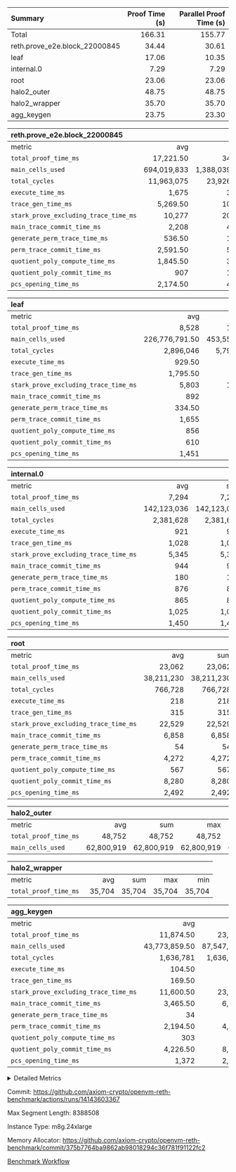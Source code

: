 | Summary | Proof Time (s) | Parallel Proof Time (s) |
|:---|---:|---:|
| Total |  166.31 |  155.77 |
| reth.prove_e2e.block_22000845 |  34.44 |  30.61 |
| leaf |  17.06 |  10.35 |
| internal.0 |  7.29 |  7.29 |
| root |  23.06 |  23.06 |
| halo2_outer |  48.75 |  48.75 |
| halo2_wrapper |  35.70 |  35.70 |
| agg_keygen |  23.75 |  23.30 |


| reth.prove_e2e.block_22000845 |||||
|:---|---:|---:|---:|---:|
|metric|avg|sum|max|min|
| `total_proof_time_ms ` |  17,221.50 |  34,443 |  30,610 |  3,833 |
| `main_cells_used     ` |  694,019,833 |  1,388,039,666 |  1,257,702,242 |  130,337,424 |
| `total_cycles        ` |  11,963,075 |  23,926,150 |  23,043,453 |  882,697 |
| `execute_time_ms     ` |  1,675 |  3,350 |  3,225 |  125 |
| `trace_gen_time_ms   ` |  5,269.50 |  10,539 |  9,664 |  875 |
| `stark_prove_excluding_trace_time_ms` |  10,277 |  20,554 |  17,721 |  2,833 |
| `main_trace_commit_time_ms` |  2,208 |  4,416 |  3,861 |  555 |
| `generate_perm_trace_time_ms` |  536.50 |  1,073 |  986 |  87 |
| `perm_trace_commit_time_ms` |  2,591.50 |  5,183 |  4,686 |  497 |
| `quotient_poly_compute_time_ms` |  1,845.50 |  3,691 |  3,179 |  512 |
| `quotient_poly_commit_time_ms` |  907 |  1,814 |  1,529 |  285 |
| `pcs_opening_time_ms ` |  2,174.50 |  4,349 |  3,463 |  886 |

| leaf |||||
|:---|---:|---:|---:|---:|
|metric|avg|sum|max|min|
| `total_proof_time_ms ` |  8,528 |  17,056 |  10,352 |  6,704 |
| `main_cells_used     ` |  226,776,791.50 |  453,553,583 |  284,896,097 |  168,657,486 |
| `total_cycles        ` |  2,896,046 |  5,792,092 |  3,536,060 |  2,256,032 |
| `execute_time_ms     ` |  929.50 |  1,859 |  1,117 |  742 |
| `trace_gen_time_ms   ` |  1,795.50 |  3,591 |  2,238 |  1,353 |
| `stark_prove_excluding_trace_time_ms` |  5,803 |  11,606 |  6,997 |  4,609 |
| `main_trace_commit_time_ms` |  892 |  1,784 |  1,053 |  731 |
| `generate_perm_trace_time_ms` |  334.50 |  669 |  407 |  262 |
| `perm_trace_commit_time_ms` |  1,655 |  3,310 |  2,018 |  1,292 |
| `quotient_poly_compute_time_ms` |  856 |  1,712 |  1,029 |  683 |
| `quotient_poly_commit_time_ms` |  610 |  1,220 |  733 |  487 |
| `pcs_opening_time_ms ` |  1,451 |  2,902 |  1,752 |  1,150 |

| internal.0 |||||
|:---|---:|---:|---:|---:|
|metric|avg|sum|max|min|
| `total_proof_time_ms ` |  7,294 |  7,294 |  7,294 |  7,294 |
| `main_cells_used     ` |  142,123,036 |  142,123,036 |  142,123,036 |  142,123,036 |
| `total_cycles        ` |  2,381,628 |  2,381,628 |  2,381,628 |  2,381,628 |
| `execute_time_ms     ` |  921 |  921 |  921 |  921 |
| `trace_gen_time_ms   ` |  1,028 |  1,028 |  1,028 |  1,028 |
| `stark_prove_excluding_trace_time_ms` |  5,345 |  5,345 |  5,345 |  5,345 |
| `main_trace_commit_time_ms` |  944 |  944 |  944 |  944 |
| `generate_perm_trace_time_ms` |  180 |  180 |  180 |  180 |
| `perm_trace_commit_time_ms` |  876 |  876 |  876 |  876 |
| `quotient_poly_compute_time_ms` |  865 |  865 |  865 |  865 |
| `quotient_poly_commit_time_ms` |  1,025 |  1,025 |  1,025 |  1,025 |
| `pcs_opening_time_ms ` |  1,450 |  1,450 |  1,450 |  1,450 |

| root |||||
|:---|---:|---:|---:|---:|
|metric|avg|sum|max|min|
| `total_proof_time_ms ` |  23,062 |  23,062 |  23,062 |  23,062 |
| `main_cells_used     ` |  38,211,230 |  38,211,230 |  38,211,230 |  38,211,230 |
| `total_cycles        ` |  766,728 |  766,728 |  766,728 |  766,728 |
| `execute_time_ms     ` |  218 |  218 |  218 |  218 |
| `trace_gen_time_ms   ` |  315 |  315 |  315 |  315 |
| `stark_prove_excluding_trace_time_ms` |  22,529 |  22,529 |  22,529 |  22,529 |
| `main_trace_commit_time_ms` |  6,858 |  6,858 |  6,858 |  6,858 |
| `generate_perm_trace_time_ms` |  54 |  54 |  54 |  54 |
| `perm_trace_commit_time_ms` |  4,272 |  4,272 |  4,272 |  4,272 |
| `quotient_poly_compute_time_ms` |  567 |  567 |  567 |  567 |
| `quotient_poly_commit_time_ms` |  8,280 |  8,280 |  8,280 |  8,280 |
| `pcs_opening_time_ms ` |  2,492 |  2,492 |  2,492 |  2,492 |

| halo2_outer |||||
|:---|---:|---:|---:|---:|
|metric|avg|sum|max|min|
| `total_proof_time_ms ` |  48,752 |  48,752 |  48,752 |  48,752 |
| `main_cells_used     ` |  62,800,919 |  62,800,919 |  62,800,919 |  62,800,919 |

| halo2_wrapper |||||
|:---|---:|---:|---:|---:|
|metric|avg|sum|max|min|
| `total_proof_time_ms ` |  35,704 |  35,704 |  35,704 |  35,704 |

| agg_keygen |||||
|:---|---:|---:|---:|---:|
|metric|avg|sum|max|min|
| `total_proof_time_ms ` |  11,874.50 |  23,749 |  23,299 |  450 |
| `main_cells_used     ` |  43,773,859.50 |  87,547,719 |  86,881,803 |  665,916 |
| `total_cycles        ` |  1,636,781 |  1,636,781 |  1,636,781 |  1,636,781 |
| `execute_time_ms     ` |  104.50 |  209 |  209 |  0 |
| `trace_gen_time_ms   ` |  169.50 |  339 |  312 |  27 |
| `stark_prove_excluding_trace_time_ms` |  11,600.50 |  23,201 |  22,778 |  423 |
| `main_trace_commit_time_ms` |  3,465.50 |  6,931 |  6,879 |  52 |
| `generate_perm_trace_time_ms` |  34 |  68 |  58 |  10 |
| `perm_trace_commit_time_ms` |  2,194.50 |  4,389 |  4,336 |  53 |
| `quotient_poly_compute_time_ms` |  303 |  606 |  576 |  30 |
| `quotient_poly_commit_time_ms` |  4,226.50 |  8,453 |  8,392 |  61 |
| `pcs_opening_time_ms ` |  1,372 |  2,744 |  2,531 |  213 |



<details>
<summary>Detailed Metrics</summary>

| air_name | block_number | quotient_deg | interactions | constraints |
| --- | --- | --- | --- | --- |
| AccessAdapterAir<16> | 22000845 | 2 | 5 | 12 | 
| AccessAdapterAir<2> | 22000845 | 2 | 5 | 12 | 
| AccessAdapterAir<32> | 22000845 | 2 | 5 | 12 | 
| AccessAdapterAir<4> | 22000845 | 2 | 5 | 12 | 
| AccessAdapterAir<8> | 22000845 | 2 | 5 | 12 | 
| BitwiseOperationLookupAir<8> | 22000845 | 2 | 2 | 4 | 
| KeccakVmAir | 22000845 | 2 | 321 | 4,513 | 
| MemoryMerkleAir<8> | 22000845 | 2 | 4 | 39 | 
| PersistentBoundaryAir<8> | 22000845 | 2 | 3 | 7 | 
| PhantomAir | 22000845 | 2 | 3 | 5 | 
| Poseidon2PeripheryAir<BabyBearParameters>, 1> | 22000845 | 2 | 1 | 286 | 
| ProgramAir | 22000845 | 1 | 1 | 4 | 
| RangeTupleCheckerAir<2> | 22000845 | 1 | 1 | 4 | 
| Rv32HintStoreAir | 22000845 | 2 | 18 | 28 | 
| Sha256VmAir | 22000845 | 2 | 50 | 663 | 
| VariableRangeCheckerAir | 22000845 | 1 | 1 | 4 | 
| VmAirWrapper<Rv32BaseAluAdapterAir, BaseAluCoreAir<4, 8> | 22000845 | 2 | 20 | 37 | 
| VmAirWrapper<Rv32BaseAluAdapterAir, LessThanCoreAir<4, 8> | 22000845 | 2 | 18 | 40 | 
| VmAirWrapper<Rv32BaseAluAdapterAir, ShiftCoreAir<4, 8> | 22000845 | 2 | 24 | 91 | 
| VmAirWrapper<Rv32BranchAdapterAir, BranchEqualCoreAir<4> | 22000845 | 2 | 11 | 20 | 
| VmAirWrapper<Rv32BranchAdapterAir, BranchLessThanCoreAir<4, 8> | 22000845 | 2 | 13 | 35 | 
| VmAirWrapper<Rv32CondRdWriteAdapterAir, Rv32JalLuiCoreAir> | 22000845 | 2 | 10 | 18 | 
| VmAirWrapper<Rv32HeapAdapterAir<2, 32, 32>, BaseAluCoreAir<32, 8> | 22000845 | 2 | 61 | 126 | 
| VmAirWrapper<Rv32HeapAdapterAir<2, 32, 32>, LessThanCoreAir<32, 8> | 22000845 | 2 | 31 | 129 | 
| VmAirWrapper<Rv32HeapAdapterAir<2, 32, 32>, MultiplicationCoreAir<32, 8> | 22000845 | 2 | 61 | 57 | 
| VmAirWrapper<Rv32HeapAdapterAir<2, 32, 32>, ShiftCoreAir<32, 8> | 22000845 | 2 | 79 | 2,161 | 
| VmAirWrapper<Rv32HeapBranchAdapterAir<2, 32>, BranchEqualCoreAir<32> | 22000845 | 2 | 20 | 55 | 
| VmAirWrapper<Rv32HeapBranchAdapterAir<2, 32>, BranchLessThanCoreAir<32, 8> | 22000845 | 2 | 22 | 126 | 
| VmAirWrapper<Rv32IsEqualModAdapterAir<2, 1, 32, 32>, ModularIsEqualCoreAir<32, 4, 8> | 22000845 | 2 | 25 | 225 | 
| VmAirWrapper<Rv32IsEqualModAdapterAir<2, 3, 16, 48>, ModularIsEqualCoreAir<48, 4, 8> | 22000845 | 2 | 41 | 333 | 
| VmAirWrapper<Rv32JalrAdapterAir, Rv32JalrCoreAir> | 22000845 | 2 | 16 | 20 | 
| VmAirWrapper<Rv32LoadStoreAdapterAir, LoadSignExtendCoreAir<4, 8> | 22000845 | 2 | 18 | 33 | 
| VmAirWrapper<Rv32LoadStoreAdapterAir, LoadStoreCoreAir<4> | 22000845 | 2 | 17 | 40 | 
| VmAirWrapper<Rv32MultAdapterAir, DivRemCoreAir<4, 8> | 22000845 | 2 | 25 | 84 | 
| VmAirWrapper<Rv32MultAdapterAir, MulHCoreAir<4, 8> | 22000845 | 2 | 24 | 31 | 
| VmAirWrapper<Rv32MultAdapterAir, MultiplicationCoreAir<4, 8> | 22000845 | 2 | 19 | 19 | 
| VmAirWrapper<Rv32RdWriteAdapterAir, Rv32AuipcCoreAir> | 22000845 | 2 | 12 | 14 | 
| VmAirWrapper<Rv32VecHeapAdapterAir<1, 2, 2, 32, 32>, FieldExpressionCoreAir> | 22000845 | 2 | 415 | 480 | 
| VmAirWrapper<Rv32VecHeapAdapterAir<1, 6, 6, 16, 16>, FieldExpressionCoreAir> | 22000845 | 2 | 832 | 921 | 
| VmAirWrapper<Rv32VecHeapAdapterAir<2, 1, 1, 32, 32>, FieldExpressionCoreAir> | 22000845 | 2 | 158 | 190 | 
| VmAirWrapper<Rv32VecHeapAdapterAir<2, 2, 2, 32, 32>, FieldExpressionCoreAir> | 22000845 | 2 | 428 | 457 | 
| VmAirWrapper<Rv32VecHeapAdapterAir<2, 3, 3, 16, 16>, FieldExpressionCoreAir> | 22000845 | 2 | 246 | 288 | 
| VmAirWrapper<Rv32VecHeapAdapterAir<2, 6, 6, 16, 16>, FieldExpressionCoreAir> | 22000845 | 2 | 668 | 701 | 
| VmConnectorAir | 22000845 | 2 | 5 | 11 | 

| block_number | execute_time_ms |
| --- | --- |
| 22000845 | 219 | 

| group | air_name | block_number | rows | quotient_deg | prep_cols | perm_cols | main_cols | interactions | constraints | cells |
| --- | --- | --- | --- | --- | --- | --- | --- | --- | --- | --- |
| agg_keygen | AccessAdapterAir<16> | 22000845 |  | 2 |  |  |  | 5 | 12 |  | 
| agg_keygen | AccessAdapterAir<2> | 22000845 | 524,288 | 8 |  | 16 | 11 | 5 | 12 | 14,155,776 | 
| agg_keygen | AccessAdapterAir<32> | 22000845 |  | 2 |  |  |  | 5 | 12 |  | 
| agg_keygen | AccessAdapterAir<4> | 22000845 | 262,144 | 8 |  | 16 | 13 | 5 | 12 | 7,602,176 | 
| agg_keygen | AccessAdapterAir<8> | 22000845 | 8,192 | 8 |  | 16 | 17 | 5 | 12 | 270,336 | 
| agg_keygen | BitwiseOperationLookupAir<8> | 22000845 |  | 2 |  |  |  | 2 | 4 |  | 
| agg_keygen | FriReducedOpeningAir | 22000845 | 524,288 | 8 |  | 84 | 27 | 39 | 71 | 58,195,968 | 
| agg_keygen | JalRangeCheckAir | 22000845 | 65,536 | 8 |  | 28 | 12 | 9 | 14 | 2,621,440 | 
| agg_keygen | MemoryMerkleAir<8> | 22000845 |  | 2 |  |  |  | 4 | 39 |  | 
| agg_keygen | NativePoseidon2Air<BabyBearParameters>, 1> | 22000845 | 65,536 | 8 |  | 312 | 398 | 136 | 572 | 46,530,560 | 
| agg_keygen | PersistentBoundaryAir<8> | 22000845 |  | 2 |  |  |  | 3 | 7 |  | 
| agg_keygen | PhantomAir | 22000845 | 32,768 | 4 |  | 12 | 6 | 3 | 5 | 589,824 | 
| agg_keygen | Poseidon2PeripheryAir<BabyBearParameters>, 1> | 22000845 |  | 2 |  |  |  | 1 | 286 |  | 
| agg_keygen | ProgramAir | 22000845 | 131,072 | 1 |  | 8 | 10 | 1 | 4 | 2,359,296 | 
| agg_keygen | RangeTupleCheckerAir<2> | 22000845 |  | 1 |  |  |  | 1 | 4 |  | 
| agg_keygen | Rv32HintStoreAir | 22000845 |  | 2 |  |  |  | 18 | 28 |  | 
| agg_keygen | VariableRangeCheckerAir | 22000845 | 262,144 | 1 | 2 | 8 | 1 | 1 | 4 | 2,359,296 | 
| agg_keygen | VmAirWrapper<AluNativeAdapterAir, FieldArithmeticCoreAir> | 22000845 | 1,048,576 | 8 |  | 36 | 29 | 15 | 27 | 68,157,440 | 
| agg_keygen | VmAirWrapper<BranchNativeAdapterAir, BranchEqualCoreAir<1> | 22000845 | 262,144 | 8 |  | 28 | 23 | 11 | 25 | 13,369,344 | 
| agg_keygen | VmAirWrapper<NativeAdapterAir<2, 0>, PublicValuesCoreAir> | 22000845 | 64 | 8 |  | 28 | 27 | 11 | 30 | 3,520 | 
| agg_keygen | VmAirWrapper<NativeLoadStoreAdapterAir<1>, NativeLoadStoreCoreAir<1> | 22000845 | 524,288 | 8 |  | 40 | 21 | 15 | 20 | 31,981,568 | 
| agg_keygen | VmAirWrapper<NativeLoadStoreAdapterAir<4>, NativeLoadStoreCoreAir<4> | 22000845 | 131,072 | 8 |  | 40 | 27 | 15 | 20 | 8,781,824 | 
| agg_keygen | VmAirWrapper<NativeVectorizedAdapterAir<4>, FieldExtensionCoreAir> | 22000845 | 131,072 | 8 |  | 36 | 38 | 15 | 27 | 9,699,328 | 
| agg_keygen | VmAirWrapper<Rv32BaseAluAdapterAir, BaseAluCoreAir<4, 8> | 22000845 |  | 2 |  |  |  | 20 | 37 |  | 
| agg_keygen | VmAirWrapper<Rv32BaseAluAdapterAir, LessThanCoreAir<4, 8> | 22000845 |  | 2 |  |  |  | 18 | 40 |  | 
| agg_keygen | VmAirWrapper<Rv32BaseAluAdapterAir, ShiftCoreAir<4, 8> | 22000845 |  | 2 |  |  |  | 24 | 91 |  | 
| agg_keygen | VmAirWrapper<Rv32BranchAdapterAir, BranchEqualCoreAir<4> | 22000845 |  | 2 |  |  |  | 11 | 20 |  | 
| agg_keygen | VmAirWrapper<Rv32BranchAdapterAir, BranchLessThanCoreAir<4, 8> | 22000845 |  | 2 |  |  |  | 13 | 35 |  | 
| agg_keygen | VmAirWrapper<Rv32CondRdWriteAdapterAir, Rv32JalLuiCoreAir> | 22000845 |  | 2 |  |  |  | 10 | 18 |  | 
| agg_keygen | VmAirWrapper<Rv32JalrAdapterAir, Rv32JalrCoreAir> | 22000845 |  | 2 |  |  |  | 16 | 20 |  | 
| agg_keygen | VmAirWrapper<Rv32LoadStoreAdapterAir, LoadSignExtendCoreAir<4, 8> | 22000845 |  | 2 |  |  |  | 18 | 33 |  | 
| agg_keygen | VmAirWrapper<Rv32LoadStoreAdapterAir, LoadStoreCoreAir<4> | 22000845 |  | 2 |  |  |  | 17 | 40 |  | 
| agg_keygen | VmAirWrapper<Rv32MultAdapterAir, DivRemCoreAir<4, 8> | 22000845 |  | 2 |  |  |  | 25 | 84 |  | 
| agg_keygen | VmAirWrapper<Rv32MultAdapterAir, MulHCoreAir<4, 8> | 22000845 |  | 2 |  |  |  | 24 | 31 |  | 
| agg_keygen | VmAirWrapper<Rv32MultAdapterAir, MultiplicationCoreAir<4, 8> | 22000845 |  | 2 |  |  |  | 19 | 19 |  | 
| agg_keygen | VmAirWrapper<Rv32RdWriteAdapterAir, Rv32AuipcCoreAir> | 22000845 |  | 2 |  |  |  | 12 | 14 |  | 
| agg_keygen | VmConnectorAir | 22000845 | 2 | 8 | 1 | 16 | 5 | 5 | 11 | 42 | 
| agg_keygen | VolatileBoundaryAir | 22000845 | 131,072 | 8 |  | 20 | 12 | 7 | 19 | 4,194,304 | 

| group | air_name | block_number | idx | rows | prep_cols | perm_cols | main_cols | cells |
| --- | --- | --- | --- | --- | --- | --- | --- | --- |
| internal.0 | AccessAdapterAir<2> | 22000845 | 0 | 524,288 |  | 12 | 11 | 12,058,624 | 
| internal.0 | AccessAdapterAir<4> | 22000845 | 0 | 262,144 |  | 12 | 13 | 6,553,600 | 
| internal.0 | AccessAdapterAir<8> | 22000845 | 0 | 8,192 |  | 12 | 17 | 237,568 | 
| internal.0 | FriReducedOpeningAir | 22000845 | 0 | 1,048,576 |  | 44 | 27 | 74,448,896 | 
| internal.0 | JalRangeCheckAir | 22000845 | 0 | 131,072 |  | 16 | 12 | 3,670,016 | 
| internal.0 | NativePoseidon2Air<BabyBearParameters>, 1> | 22000845 | 0 | 131,072 |  | 160 | 398 | 73,138,176 | 
| internal.0 | PhantomAir | 22000845 | 0 | 65,536 |  | 8 | 6 | 917,504 | 
| internal.0 | ProgramAir | 22000845 | 0 | 131,072 |  | 8 | 10 | 2,359,296 | 
| internal.0 | VariableRangeCheckerAir | 22000845 | 0 | 262,144 | 2 | 8 | 1 | 2,359,296 | 
| internal.0 | VmAirWrapper<AluNativeAdapterAir, FieldArithmeticCoreAir> | 22000845 | 0 | 2,097,152 |  | 20 | 29 | 102,760,448 | 
| internal.0 | VmAirWrapper<BranchNativeAdapterAir, BranchEqualCoreAir<1> | 22000845 | 0 | 262,144 |  | 16 | 23 | 10,223,616 | 
| internal.0 | VmAirWrapper<NativeAdapterAir<2, 0>, PublicValuesCoreAir> | 22000845 | 0 | 64 |  | 16 | 23 | 2,496 | 
| internal.0 | VmAirWrapper<NativeLoadStoreAdapterAir<1>, NativeLoadStoreCoreAir<1> | 22000845 | 0 | 524,288 |  | 24 | 21 | 23,592,960 | 
| internal.0 | VmAirWrapper<NativeLoadStoreAdapterAir<4>, NativeLoadStoreCoreAir<4> | 22000845 | 0 | 262,144 |  | 24 | 27 | 13,369,344 | 
| internal.0 | VmAirWrapper<NativeVectorizedAdapterAir<4>, FieldExtensionCoreAir> | 22000845 | 0 | 262,144 |  | 20 | 38 | 15,204,352 | 
| internal.0 | VmConnectorAir | 22000845 | 0 | 2 | 1 | 12 | 5 | 34 | 
| internal.0 | VolatileBoundaryAir | 22000845 | 0 | 262,144 |  | 12 | 12 | 6,291,456 | 
| leaf | AccessAdapterAir<2> | 22000845 | 0 | 2,097,152 |  | 16 | 11 | 56,623,104 | 
| leaf | AccessAdapterAir<2> | 22000845 | 1 | 1,048,576 |  | 16 | 11 | 28,311,552 | 
| leaf | AccessAdapterAir<4> | 22000845 | 0 | 1,048,576 |  | 16 | 13 | 30,408,704 | 
| leaf | AccessAdapterAir<4> | 22000845 | 1 | 524,288 |  | 16 | 13 | 15,204,352 | 
| leaf | AccessAdapterAir<8> | 22000845 | 0 | 32,768 |  | 16 | 17 | 1,081,344 | 
| leaf | AccessAdapterAir<8> | 22000845 | 1 | 16,384 |  | 16 | 17 | 540,672 | 
| leaf | FriReducedOpeningAir | 22000845 | 0 | 4,194,304 |  | 84 | 27 | 465,567,744 | 
| leaf | FriReducedOpeningAir | 22000845 | 1 | 2,097,152 |  | 84 | 27 | 232,783,872 | 
| leaf | JalRangeCheckAir | 22000845 | 0 | 65,536 |  | 28 | 12 | 2,621,440 | 
| leaf | JalRangeCheckAir | 22000845 | 1 | 65,536 |  | 28 | 12 | 2,621,440 | 
| leaf | NativePoseidon2Air<BabyBearParameters>, 1> | 22000845 | 0 | 262,144 |  | 312 | 398 | 186,122,240 | 
| leaf | NativePoseidon2Air<BabyBearParameters>, 1> | 22000845 | 1 | 262,144 |  | 312 | 398 | 186,122,240 | 
| leaf | PhantomAir | 22000845 | 0 | 32,768 |  | 12 | 6 | 589,824 | 
| leaf | PhantomAir | 22000845 | 1 | 32,768 |  | 12 | 6 | 589,824 | 
| leaf | ProgramAir | 22000845 | 0 | 2,097,152 |  | 8 | 10 | 37,748,736 | 
| leaf | ProgramAir | 22000845 | 1 | 2,097,152 |  | 8 | 10 | 37,748,736 | 
| leaf | VariableRangeCheckerAir | 22000845 | 0 | 262,144 | 2 | 8 | 1 | 2,359,296 | 
| leaf | VariableRangeCheckerAir | 22000845 | 1 | 262,144 | 2 | 8 | 1 | 2,359,296 | 
| leaf | VmAirWrapper<AluNativeAdapterAir, FieldArithmeticCoreAir> | 22000845 | 0 | 2,097,152 |  | 36 | 29 | 136,314,880 | 
| leaf | VmAirWrapper<AluNativeAdapterAir, FieldArithmeticCoreAir> | 22000845 | 1 | 2,097,152 |  | 36 | 29 | 136,314,880 | 
| leaf | VmAirWrapper<BranchNativeAdapterAir, BranchEqualCoreAir<1> | 22000845 | 0 | 524,288 |  | 28 | 23 | 26,738,688 | 
| leaf | VmAirWrapper<BranchNativeAdapterAir, BranchEqualCoreAir<1> | 22000845 | 1 | 262,144 |  | 28 | 23 | 13,369,344 | 
| leaf | VmAirWrapper<NativeAdapterAir<2, 0>, PublicValuesCoreAir> | 22000845 | 0 | 64 |  | 28 | 27 | 3,520 | 
| leaf | VmAirWrapper<NativeAdapterAir<2, 0>, PublicValuesCoreAir> | 22000845 | 1 | 64 |  | 28 | 27 | 3,520 | 
| leaf | VmAirWrapper<NativeLoadStoreAdapterAir<1>, NativeLoadStoreCoreAir<1> | 22000845 | 0 | 1,048,576 |  | 40 | 21 | 63,963,136 | 
| leaf | VmAirWrapper<NativeLoadStoreAdapterAir<1>, NativeLoadStoreCoreAir<1> | 22000845 | 1 | 524,288 |  | 40 | 21 | 31,981,568 | 
| leaf | VmAirWrapper<NativeLoadStoreAdapterAir<4>, NativeLoadStoreCoreAir<4> | 22000845 | 0 | 262,144 |  | 40 | 27 | 17,563,648 | 
| leaf | VmAirWrapper<NativeLoadStoreAdapterAir<4>, NativeLoadStoreCoreAir<4> | 22000845 | 1 | 131,072 |  | 40 | 27 | 8,781,824 | 
| leaf | VmAirWrapper<NativeVectorizedAdapterAir<4>, FieldExtensionCoreAir> | 22000845 | 0 | 524,288 |  | 36 | 38 | 38,797,312 | 
| leaf | VmAirWrapper<NativeVectorizedAdapterAir<4>, FieldExtensionCoreAir> | 22000845 | 1 | 262,144 |  | 36 | 38 | 19,398,656 | 
| leaf | VmConnectorAir | 22000845 | 0 | 2 | 1 | 16 | 5 | 42 | 
| leaf | VmConnectorAir | 22000845 | 1 | 2 | 1 | 16 | 5 | 42 | 
| leaf | VolatileBoundaryAir | 22000845 | 0 | 1,048,576 |  | 20 | 12 | 33,554,432 | 
| leaf | VolatileBoundaryAir | 22000845 | 1 | 524,288 |  | 20 | 12 | 16,777,216 | 
| root | AccessAdapterAir<2> | 22000845 | 0 | 262,144 |  | 8 | 11 | 4,980,736 | 
| root | AccessAdapterAir<4> | 22000845 | 0 | 131,072 |  | 8 | 13 | 2,752,512 | 
| root | AccessAdapterAir<8> | 22000845 | 0 | 4,096 |  | 8 | 17 | 102,400 | 
| root | FriReducedOpeningAir | 22000845 | 0 | 131,072 |  | 24 | 27 | 6,684,672 | 
| root | JalRangeCheckAir | 22000845 | 0 | 32,768 |  | 12 | 12 | 786,432 | 
| root | NativePoseidon2Air<BabyBearParameters>, 1> | 22000845 | 0 | 32,768 |  | 84 | 398 | 15,794,176 | 
| root | PhantomAir | 22000845 | 0 | 8,192 |  | 8 | 6 | 114,688 | 
| root | ProgramAir | 22000845 | 0 | 131,072 |  | 8 | 10 | 2,359,296 | 
| root | VariableRangeCheckerAir | 22000845 | 0 | 262,144 | 2 | 8 | 1 | 2,359,296 | 
| root | VmAirWrapper<AluNativeAdapterAir, FieldArithmeticCoreAir> | 22000845 | 0 | 524,288 |  | 12 | 29 | 21,495,808 | 
| root | VmAirWrapper<BranchNativeAdapterAir, BranchEqualCoreAir<1> | 22000845 | 0 | 131,072 |  | 12 | 23 | 4,587,520 | 
| root | VmAirWrapper<NativeAdapterAir<2, 0>, PublicValuesCoreAir> | 22000845 | 0 | 64 |  | 12 | 22 | 2,176 | 
| root | VmAirWrapper<NativeLoadStoreAdapterAir<1>, NativeLoadStoreCoreAir<1> | 22000845 | 0 | 262,144 |  | 16 | 21 | 9,699,328 | 
| root | VmAirWrapper<NativeLoadStoreAdapterAir<4>, NativeLoadStoreCoreAir<4> | 22000845 | 0 | 65,536 |  | 16 | 27 | 2,818,048 | 
| root | VmAirWrapper<NativeVectorizedAdapterAir<4>, FieldExtensionCoreAir> | 22000845 | 0 | 65,536 |  | 12 | 38 | 3,276,800 | 
| root | VmConnectorAir | 22000845 | 0 | 2 | 1 | 8 | 5 | 26 | 
| root | VolatileBoundaryAir | 22000845 | 0 | 131,072 |  | 8 | 12 | 2,621,440 | 

| group | air_name | block_number | segment | rows | prep_cols | perm_cols | main_cols | cells |
| --- | --- | --- | --- | --- | --- | --- | --- | --- |
| agg_keygen | AccessAdapterAir<16> | 22000845 | 0 | 1 |  | 16 | 25 | 41 | 
| agg_keygen | AccessAdapterAir<2> | 22000845 | 0 | 1 |  | 16 | 11 | 27 | 
| agg_keygen | AccessAdapterAir<32> | 22000845 | 0 | 1 |  | 16 | 41 | 57 | 
| agg_keygen | AccessAdapterAir<4> | 22000845 | 0 | 1 |  | 16 | 13 | 29 | 
| agg_keygen | AccessAdapterAir<8> | 22000845 | 0 | 1 |  | 16 | 17 | 33 | 
| agg_keygen | BitwiseOperationLookupAir<8> | 22000845 | 0 | 65,536 | 3 | 8 | 2 | 655,360 | 
| agg_keygen | MemoryMerkleAir<8> | 22000845 | 0 | 64 |  | 16 | 32 | 3,072 | 
| agg_keygen | PersistentBoundaryAir<8> | 22000845 | 0 | 1 |  | 12 | 20 | 32 | 
| agg_keygen | PhantomAir | 22000845 | 0 | 1 |  | 12 | 6 | 18 | 
| agg_keygen | Poseidon2PeripheryAir<BabyBearParameters>, 1> | 22000845 | 0 | 32 |  | 8 | 300 | 9,856 | 
| agg_keygen | ProgramAir | 22000845 | 0 | 1 |  | 8 | 10 | 18 | 
| agg_keygen | RangeTupleCheckerAir<2> | 22000845 | 0 | 524,288 | 2 | 8 | 1 | 4,718,592 | 
| agg_keygen | Rv32HintStoreAir | 22000845 | 0 | 1 |  | 44 | 32 | 76 | 
| agg_keygen | VariableRangeCheckerAir | 22000845 | 0 | 262,144 | 2 | 8 | 1 | 2,359,296 | 
| agg_keygen | VmAirWrapper<Rv32BaseAluAdapterAir, BaseAluCoreAir<4, 8> | 22000845 | 0 | 1 |  | 52 | 36 | 88 | 
| agg_keygen | VmAirWrapper<Rv32BaseAluAdapterAir, LessThanCoreAir<4, 8> | 22000845 | 0 | 1 |  | 40 | 37 | 77 | 
| agg_keygen | VmAirWrapper<Rv32BaseAluAdapterAir, ShiftCoreAir<4, 8> | 22000845 | 0 | 1 |  | 52 | 53 | 105 | 
| agg_keygen | VmAirWrapper<Rv32BranchAdapterAir, BranchEqualCoreAir<4> | 22000845 | 0 | 1 |  | 28 | 26 | 54 | 
| agg_keygen | VmAirWrapper<Rv32BranchAdapterAir, BranchLessThanCoreAir<4, 8> | 22000845 | 0 | 1 |  | 32 | 32 | 64 | 
| agg_keygen | VmAirWrapper<Rv32CondRdWriteAdapterAir, Rv32JalLuiCoreAir> | 22000845 | 0 | 1 |  | 28 | 18 | 46 | 
| agg_keygen | VmAirWrapper<Rv32JalrAdapterAir, Rv32JalrCoreAir> | 22000845 | 0 | 1 |  | 36 | 28 | 64 | 
| agg_keygen | VmAirWrapper<Rv32LoadStoreAdapterAir, LoadSignExtendCoreAir<4, 8> | 22000845 | 0 | 1 |  | 52 | 36 | 88 | 
| agg_keygen | VmAirWrapper<Rv32LoadStoreAdapterAir, LoadStoreCoreAir<4> | 22000845 | 0 | 1 |  | 52 | 41 | 93 | 
| agg_keygen | VmAirWrapper<Rv32MultAdapterAir, DivRemCoreAir<4, 8> | 22000845 | 0 | 1 |  | 72 | 59 | 131 | 
| agg_keygen | VmAirWrapper<Rv32MultAdapterAir, MulHCoreAir<4, 8> | 22000845 | 0 | 1 |  | 72 | 39 | 111 | 
| agg_keygen | VmAirWrapper<Rv32MultAdapterAir, MultiplicationCoreAir<4, 8> | 22000845 | 0 | 1 |  | 52 | 31 | 83 | 
| agg_keygen | VmAirWrapper<Rv32RdWriteAdapterAir, Rv32AuipcCoreAir> | 22000845 | 0 | 1 |  | 28 | 20 | 48 | 
| agg_keygen | VmConnectorAir | 22000845 | 0 | 2 | 1 | 16 | 5 | 42 | 
| reth.prove_e2e.block_22000845 | AccessAdapterAir<16> | 22000845 | 0 | 262,144 |  | 16 | 25 | 10,747,904 | 
| reth.prove_e2e.block_22000845 | AccessAdapterAir<16> | 22000845 | 1 | 64 |  | 16 | 25 | 2,624 | 
| reth.prove_e2e.block_22000845 | AccessAdapterAir<2> | 22000845 | 0 | 16,384 |  | 16 | 11 | 442,368 | 
| reth.prove_e2e.block_22000845 | AccessAdapterAir<2> | 22000845 | 1 | 16,384 |  | 16 | 11 | 442,368 | 
| reth.prove_e2e.block_22000845 | AccessAdapterAir<32> | 22000845 | 0 | 131,072 |  | 16 | 41 | 7,471,104 | 
| reth.prove_e2e.block_22000845 | AccessAdapterAir<32> | 22000845 | 1 | 32 |  | 16 | 41 | 1,824 | 
| reth.prove_e2e.block_22000845 | AccessAdapterAir<4> | 22000845 | 0 | 8,192 |  | 16 | 13 | 237,568 | 
| reth.prove_e2e.block_22000845 | AccessAdapterAir<4> | 22000845 | 1 | 8,192 |  | 16 | 13 | 237,568 | 
| reth.prove_e2e.block_22000845 | AccessAdapterAir<8> | 22000845 | 0 | 2,097,152 |  | 16 | 17 | 69,206,016 | 
| reth.prove_e2e.block_22000845 | AccessAdapterAir<8> | 22000845 | 1 | 131,072 |  | 16 | 17 | 4,325,376 | 
| reth.prove_e2e.block_22000845 | BitwiseOperationLookupAir<8> | 22000845 | 0 | 65,536 | 3 | 8 | 2 | 655,360 | 
| reth.prove_e2e.block_22000845 | BitwiseOperationLookupAir<8> | 22000845 | 1 | 65,536 | 3 | 8 | 2 | 655,360 | 
| reth.prove_e2e.block_22000845 | KeccakVmAir | 22000845 | 0 | 131,072 |  | 1,056 | 3,163 | 552,992,768 | 
| reth.prove_e2e.block_22000845 | KeccakVmAir | 22000845 | 1 | 32,768 |  | 1,056 | 3,163 | 138,248,192 | 
| reth.prove_e2e.block_22000845 | MemoryMerkleAir<8> | 22000845 | 0 | 1,048,576 |  | 16 | 32 | 50,331,648 | 
| reth.prove_e2e.block_22000845 | MemoryMerkleAir<8> | 22000845 | 1 | 262,144 |  | 16 | 32 | 12,582,912 | 
| reth.prove_e2e.block_22000845 | PersistentBoundaryAir<8> | 22000845 | 0 | 1,048,576 |  | 12 | 20 | 33,554,432 | 
| reth.prove_e2e.block_22000845 | PersistentBoundaryAir<8> | 22000845 | 1 | 131,072 |  | 12 | 20 | 4,194,304 | 
| reth.prove_e2e.block_22000845 | PhantomAir | 22000845 | 0 | 64 |  | 12 | 6 | 1,152 | 
| reth.prove_e2e.block_22000845 | PhantomAir | 22000845 | 1 | 1 |  | 12 | 6 | 18 | 
| reth.prove_e2e.block_22000845 | Poseidon2PeripheryAir<BabyBearParameters>, 1> | 22000845 | 0 | 524,288 |  | 8 | 300 | 161,480,704 | 
| reth.prove_e2e.block_22000845 | Poseidon2PeripheryAir<BabyBearParameters>, 1> | 22000845 | 1 | 131,072 |  | 8 | 300 | 40,370,176 | 
| reth.prove_e2e.block_22000845 | ProgramAir | 22000845 | 0 | 524,288 |  | 8 | 10 | 9,437,184 | 
| reth.prove_e2e.block_22000845 | ProgramAir | 22000845 | 1 | 524,288 |  | 8 | 10 | 9,437,184 | 
| reth.prove_e2e.block_22000845 | RangeTupleCheckerAir<2> | 22000845 | 0 | 2,097,152 | 2 | 8 | 1 | 18,874,368 | 
| reth.prove_e2e.block_22000845 | RangeTupleCheckerAir<2> | 22000845 | 1 | 2,097,152 | 2 | 8 | 1 | 18,874,368 | 
| reth.prove_e2e.block_22000845 | Rv32HintStoreAir | 22000845 | 0 | 262,144 |  | 44 | 32 | 19,922,944 | 
| reth.prove_e2e.block_22000845 | VariableRangeCheckerAir | 22000845 | 0 | 262,144 | 2 | 8 | 1 | 2,359,296 | 
| reth.prove_e2e.block_22000845 | VariableRangeCheckerAir | 22000845 | 1 | 262,144 | 2 | 8 | 1 | 2,359,296 | 
| reth.prove_e2e.block_22000845 | VmAirWrapper<Rv32BaseAluAdapterAir, BaseAluCoreAir<4, 8> | 22000845 | 0 | 8,388,608 |  | 52 | 36 | 738,197,504 | 
| reth.prove_e2e.block_22000845 | VmAirWrapper<Rv32BaseAluAdapterAir, BaseAluCoreAir<4, 8> | 22000845 | 1 | 524,288 |  | 52 | 36 | 46,137,344 | 
| reth.prove_e2e.block_22000845 | VmAirWrapper<Rv32BaseAluAdapterAir, LessThanCoreAir<4, 8> | 22000845 | 0 | 524,288 |  | 40 | 37 | 40,370,176 | 
| reth.prove_e2e.block_22000845 | VmAirWrapper<Rv32BaseAluAdapterAir, LessThanCoreAir<4, 8> | 22000845 | 1 | 32,768 |  | 40 | 37 | 2,523,136 | 
| reth.prove_e2e.block_22000845 | VmAirWrapper<Rv32BaseAluAdapterAir, ShiftCoreAir<4, 8> | 22000845 | 0 | 2,097,152 |  | 52 | 53 | 220,200,960 | 
| reth.prove_e2e.block_22000845 | VmAirWrapper<Rv32BaseAluAdapterAir, ShiftCoreAir<4, 8> | 22000845 | 1 | 32,768 |  | 52 | 53 | 3,440,640 | 
| reth.prove_e2e.block_22000845 | VmAirWrapper<Rv32BranchAdapterAir, BranchEqualCoreAir<4> | 22000845 | 0 | 2,097,152 |  | 28 | 26 | 113,246,208 | 
| reth.prove_e2e.block_22000845 | VmAirWrapper<Rv32BranchAdapterAir, BranchEqualCoreAir<4> | 22000845 | 1 | 131,072 |  | 28 | 26 | 7,077,888 | 
| reth.prove_e2e.block_22000845 | VmAirWrapper<Rv32BranchAdapterAir, BranchLessThanCoreAir<4, 8> | 22000845 | 0 | 2,097,152 |  | 32 | 32 | 134,217,728 | 
| reth.prove_e2e.block_22000845 | VmAirWrapper<Rv32BranchAdapterAir, BranchLessThanCoreAir<4, 8> | 22000845 | 1 | 16,384 |  | 32 | 32 | 1,048,576 | 
| reth.prove_e2e.block_22000845 | VmAirWrapper<Rv32CondRdWriteAdapterAir, Rv32JalLuiCoreAir> | 22000845 | 0 | 524,288 |  | 28 | 18 | 24,117,248 | 
| reth.prove_e2e.block_22000845 | VmAirWrapper<Rv32CondRdWriteAdapterAir, Rv32JalLuiCoreAir> | 22000845 | 1 | 16,384 |  | 28 | 18 | 753,664 | 
| reth.prove_e2e.block_22000845 | VmAirWrapper<Rv32HeapAdapterAir<2, 32, 32>, BaseAluCoreAir<32, 8> | 22000845 | 0 | 16,384 |  | 192 | 168 | 5,898,240 | 
| reth.prove_e2e.block_22000845 | VmAirWrapper<Rv32HeapAdapterAir<2, 32, 32>, BaseAluCoreAir<32, 8> | 22000845 | 1 | 1 |  | 192 | 168 | 360 | 
| reth.prove_e2e.block_22000845 | VmAirWrapper<Rv32HeapAdapterAir<2, 32, 32>, LessThanCoreAir<32, 8> | 22000845 | 0 | 4,096 |  | 68 | 169 | 970,752 | 
| reth.prove_e2e.block_22000845 | VmAirWrapper<Rv32HeapAdapterAir<2, 32, 32>, MultiplicationCoreAir<32, 8> | 22000845 | 0 | 2,048 |  | 192 | 164 | 729,088 | 
| reth.prove_e2e.block_22000845 | VmAirWrapper<Rv32HeapAdapterAir<2, 32, 32>, ShiftCoreAir<32, 8> | 22000845 | 0 | 4,096 |  | 164 | 241 | 1,658,880 | 
| reth.prove_e2e.block_22000845 | VmAirWrapper<Rv32HeapBranchAdapterAir<2, 32>, BranchEqualCoreAir<32> | 22000845 | 0 | 16,384 |  | 48 | 124 | 2,818,048 | 
| reth.prove_e2e.block_22000845 | VmAirWrapper<Rv32HeapBranchAdapterAir<2, 32>, BranchEqualCoreAir<32> | 22000845 | 1 | 16 |  | 48 | 124 | 2,752 | 
| reth.prove_e2e.block_22000845 | VmAirWrapper<Rv32IsEqualModAdapterAir<2, 1, 32, 32>, ModularIsEqualCoreAir<32, 4, 8> | 22000845 | 0 | 8,192 |  | 56 | 166 | 1,818,624 | 
| reth.prove_e2e.block_22000845 | VmAirWrapper<Rv32JalrAdapterAir, Rv32JalrCoreAir> | 22000845 | 0 | 524,288 |  | 36 | 28 | 33,554,432 | 
| reth.prove_e2e.block_22000845 | VmAirWrapper<Rv32JalrAdapterAir, Rv32JalrCoreAir> | 22000845 | 1 | 32,768 |  | 36 | 28 | 2,097,152 | 
| reth.prove_e2e.block_22000845 | VmAirWrapper<Rv32LoadStoreAdapterAir, LoadSignExtendCoreAir<4, 8> | 22000845 | 0 | 1,048,576 |  | 52 | 36 | 92,274,688 | 
| reth.prove_e2e.block_22000845 | VmAirWrapper<Rv32LoadStoreAdapterAir, LoadSignExtendCoreAir<4, 8> | 22000845 | 1 | 131,072 |  | 52 | 36 | 11,534,336 | 
| reth.prove_e2e.block_22000845 | VmAirWrapper<Rv32LoadStoreAdapterAir, LoadStoreCoreAir<4> | 22000845 | 0 | 8,388,608 |  | 52 | 41 | 780,140,544 | 
| reth.prove_e2e.block_22000845 | VmAirWrapper<Rv32LoadStoreAdapterAir, LoadStoreCoreAir<4> | 22000845 | 1 | 524,288 |  | 52 | 41 | 48,758,784 | 
| reth.prove_e2e.block_22000845 | VmAirWrapper<Rv32MultAdapterAir, DivRemCoreAir<4, 8> | 22000845 | 0 | 256 |  | 72 | 59 | 33,536 | 
| reth.prove_e2e.block_22000845 | VmAirWrapper<Rv32MultAdapterAir, MulHCoreAir<4, 8> | 22000845 | 0 | 65,536 |  | 72 | 39 | 7,274,496 | 
| reth.prove_e2e.block_22000845 | VmAirWrapper<Rv32MultAdapterAir, MulHCoreAir<4, 8> | 22000845 | 1 | 64 |  | 72 | 39 | 7,104 | 
| reth.prove_e2e.block_22000845 | VmAirWrapper<Rv32MultAdapterAir, MultiplicationCoreAir<4, 8> | 22000845 | 0 | 262,144 |  | 52 | 31 | 21,757,952 | 
| reth.prove_e2e.block_22000845 | VmAirWrapper<Rv32MultAdapterAir, MultiplicationCoreAir<4, 8> | 22000845 | 1 | 2,048 |  | 52 | 31 | 169,984 | 
| reth.prove_e2e.block_22000845 | VmAirWrapper<Rv32RdWriteAdapterAir, Rv32AuipcCoreAir> | 22000845 | 0 | 131,072 |  | 28 | 20 | 6,291,456 | 
| reth.prove_e2e.block_22000845 | VmAirWrapper<Rv32RdWriteAdapterAir, Rv32AuipcCoreAir> | 22000845 | 1 | 16,384 |  | 28 | 20 | 786,432 | 
| reth.prove_e2e.block_22000845 | VmAirWrapper<Rv32VecHeapAdapterAir<1, 2, 2, 32, 32>, FieldExpressionCoreAir> | 22000845 | 0 | 4,096 |  | 836 | 547 | 5,664,768 | 
| reth.prove_e2e.block_22000845 | VmAirWrapper<Rv32VecHeapAdapterAir<2, 1, 1, 32, 32>, FieldExpressionCoreAir> | 22000845 | 0 | 64 |  | 320 | 263 | 37,312 | 
| reth.prove_e2e.block_22000845 | VmAirWrapper<Rv32VecHeapAdapterAir<2, 2, 2, 32, 32>, FieldExpressionCoreAir> | 22000845 | 0 | 2,048 |  | 860 | 625 | 3,041,280 | 
| reth.prove_e2e.block_22000845 | VmConnectorAir | 22000845 | 0 | 2 | 1 | 16 | 5 | 42 | 
| reth.prove_e2e.block_22000845 | VmConnectorAir | 22000845 | 1 | 2 | 1 | 16 | 5 | 42 | 

| group | block_number | trace_gen_time_ms | total_proof_time_ms | total_cycles | total_cells | stark_prove_excluding_trace_time_ms | quotient_poly_compute_time_ms | quotient_poly_commit_time_ms | perm_trace_commit_time_ms | pcs_opening_time_ms | num_segments | main_trace_commit_time_ms | main_cells_used | halo2_total_cells | halo2_keygen_time_ms | generate_perm_trace_time_ms | execute_time_ms |
| --- | --- | --- | --- | --- | --- | --- | --- | --- | --- | --- | --- | --- | --- | --- | --- | --- | --- |
| agg_keygen | 22000845 | 312 | 23,299 | 1,636,781 | 270,872,042 | 22,778 | 576 | 8,392 | 4,336 | 2,531 | 1 | 6,879 | 86,881,803 | 8,037,489 | 18,818 | 58 | 209 | 
| halo2_outer | 22000845 |  | 48,752 |  |  |  |  |  |  |  |  |  | 62,800,919 |  |  |  |  | 
| halo2_wrapper | 22000845 |  | 35,704 |  |  |  |  |  |  |  |  |  |  |  |  |  |  | 
| reth.prove_e2e.block_22000845 | 22000845 |  |  |  |  |  |  |  |  |  | 2 |  |  |  |  |  |  | 

| group | block_number | cell_tracker_span | simple_advice_cells | lookup_advice_cells | fixed_cells |
| --- | --- | --- | --- | --- | --- |
| agg_keygen | 22000845 | VerifierProgram | 482,930 | 155,510 | 158,234 | 
| agg_keygen | 22000845 | VerifierProgram;CheckTraceHeightConstraints | 4,789 | 972 | 1,738 | 
| agg_keygen | 22000845 | VerifierProgram;PoseidonCell | 29,400 |  | 8,700 | 
| agg_keygen | 22000845 | VerifierProgram;stage-c-build-rounds | 19,526 | 2,717 | 6,696 | 
| agg_keygen | 22000845 | VerifierProgram;stage-c-build-rounds;PoseidonCell | 46,550 |  | 13,775 | 
| agg_keygen | 22000845 | VerifierProgram;stage-d-verify-pcs | 1,365,246 | 211,617 | 481,258 | 
| agg_keygen | 22000845 | VerifierProgram;stage-d-verify-pcs;PoseidonCell | 3,839,150 |  | 1,136,075 | 
| agg_keygen | 22000845 | VerifierProgram;stage-d-verify-pcs;stage-d-verifier-verify | 45,125 | 5,543 | 19,412 | 
| agg_keygen | 22000845 | VerifierProgram;stage-d-verify-pcs;stage-d-verifier-verify;PoseidonCell | 68,600 |  | 20,300 | 
| agg_keygen | 22000845 | VerifierProgram;stage-d-verify-pcs;stage-d-verifier-verify;cache-generator-powers | 66,304 | 11,396 | 20,384 | 
| agg_keygen | 22000845 | VerifierProgram;stage-d-verify-pcs;stage-d-verifier-verify;compute-reduced-opening;single-reduced-opening-eval | 7,994,476 | 335,356 | 1,482,124 | 
| agg_keygen | 22000845 | VerifierProgram;stage-d-verify-pcs;stage-d-verifier-verify;pre-compute-rounds-context | 76,224 | 11,116 | 22,232 | 
| agg_keygen | 22000845 | VerifierProgram;stage-d-verify-pcs;stage-d-verifier-verify;verify-batch | 49,728 |  | 6,216 | 
| agg_keygen | 22000845 | VerifierProgram;stage-d-verify-pcs;stage-d-verifier-verify;verify-batch;PoseidonCell | 9,264,780 |  | 2,744,280 | 
| agg_keygen | 22000845 | VerifierProgram;stage-d-verify-pcs;stage-d-verifier-verify;verify-batch;verify-batch-reduce-fast;PoseidonCell | 8,263,864 | 237,048 | 2,580,396 | 
| agg_keygen | 22000845 | VerifierProgram;stage-d-verify-pcs;stage-d-verifier-verify;verify-query | 953,456 | 165,676 | 272,356 | 
| agg_keygen | 22000845 | VerifierProgram;stage-d-verify-pcs;stage-d-verifier-verify;verify-query;verify-batch-ext | 102,144 |  | 12,768 | 
| agg_keygen | 22000845 | VerifierProgram;stage-d-verify-pcs;stage-d-verifier-verify;verify-query;verify-batch-ext;PoseidonCell | 15,647,184 |  | 4,634,784 | 
| agg_keygen | 22000845 | VerifierProgram;stage-d-verify-pcs;stage-d-verifier-verify;verify-query;verify-batch-ext;verify-batch-reduce-fast;PoseidonCell | 1,550,612 | 56,000 | 476,812 | 
| agg_keygen | 22000845 | VerifierProgram;stage-e-verify-constraints | 9,770,542 | 1,967,337 | 3,013,652 | 

| group | block_number | idx | trace_gen_time_ms | total_proof_time_ms | total_cycles | total_cells | stark_prove_excluding_trace_time_ms | quotient_poly_compute_time_ms | quotient_poly_commit_time_ms | perm_trace_commit_time_ms | pcs_opening_time_ms | main_trace_commit_time_ms | main_cells_used | generate_perm_trace_time_ms | execute_time_ms |
| --- | --- | --- | --- | --- | --- | --- | --- | --- | --- | --- | --- | --- | --- | --- | --- |
| internal.0 | 22000845 | 0 | 1,028 | 7,294 | 2,381,628 | 347,187,682 | 5,345 | 865 | 1,025 | 876 | 1,450 | 944 | 142,123,036 | 180 | 921 | 
| leaf | 22000845 | 0 | 2,238 | 10,352 | 3,536,060 | 1,100,058,090 | 6,997 | 1,029 | 733 | 2,018 | 1,752 | 1,053 | 284,896,097 | 407 | 1,117 | 
| leaf | 22000845 | 1 | 1,353 | 6,704 | 2,256,032 | 732,909,034 | 4,609 | 683 | 487 | 1,292 | 1,150 | 731 | 168,657,486 | 262 | 742 | 
| root | 22000845 | 0 | 315 | 23,062 | 766,728 | 80,435,354 | 22,529 | 567 | 8,280 | 4,272 | 2,492 | 6,858 | 38,211,230 | 54 | 218 | 

| group | block_number | idx | trace_height_constraint | weighted_sum | threshold |
| --- | --- | --- | --- | --- | --- |
| internal.0 | 22000845 | 0 | 0 | 9,830,532 | 2,013,265,921 | 
| internal.0 | 22000845 | 0 | 1 | 50,356,480 | 2,013,265,921 | 
| internal.0 | 22000845 | 0 | 2 | 4,915,266 | 2,013,265,921 | 
| internal.0 | 22000845 | 0 | 3 | 50,610,436 | 2,013,265,921 | 
| internal.0 | 22000845 | 0 | 4 | 262,144 | 2,013,265,921 | 
| internal.0 | 22000845 | 0 | 5 | 116,368,074 | 2,013,265,921 | 
| leaf | 22000845 | 0 | 0 | 18,546,820 | 2,013,265,921 | 
| leaf | 22000845 | 0 | 1 | 129,728,768 | 2,013,265,921 | 
| leaf | 22000845 | 0 | 2 | 9,273,410 | 2,013,265,921 | 
| leaf | 22000845 | 0 | 3 | 129,827,076 | 2,013,265,921 | 
| leaf | 22000845 | 0 | 4 | 524,288 | 2,013,265,921 | 
| leaf | 22000845 | 0 | 5 | 290,259,658 | 2,013,265,921 | 
| leaf | 22000845 | 1 | 0 | 11,993,220 | 2,013,265,921 | 
| leaf | 22000845 | 1 | 1 | 79,610,112 | 2,013,265,921 | 
| leaf | 22000845 | 1 | 2 | 5,996,610 | 2,013,265,921 | 
| leaf | 22000845 | 1 | 3 | 79,724,804 | 2,013,265,921 | 
| leaf | 22000845 | 1 | 4 | 524,288 | 2,013,265,921 | 
| leaf | 22000845 | 1 | 5 | 180,208,330 | 2,013,265,921 | 
| root | 22000845 | 0 | 0 | 2,252,928 | 2,013,265,921 | 
| root | 22000845 | 0 | 1 | 14,557,184 | 2,013,265,921 | 
| root | 22000845 | 0 | 2 | 1,126,464 | 2,013,265,921 | 
| root | 22000845 | 0 | 3 | 15,540,224 | 2,013,265,921 | 
| root | 22000845 | 0 | 4 | 262,144 | 2,013,265,921 | 
| root | 22000845 | 0 | 5 | 34,263,234 | 2,013,265,921 | 

| group | block_number | segment | trace_gen_time_ms | total_proof_time_ms | total_cycles | total_cells | stark_prove_excluding_trace_time_ms | quotient_poly_compute_time_ms | quotient_poly_commit_time_ms | perm_trace_commit_time_ms | pcs_opening_time_ms | main_trace_commit_time_ms | main_cells_used | generate_perm_trace_time_ms | execute_time_ms |
| --- | --- | --- | --- | --- | --- | --- | --- | --- | --- | --- | --- | --- | --- | --- | --- |
| agg_keygen | 22000845 | 0 | 27 | 450 |  | 7,747,601 | 423 | 30 | 61 | 53 | 213 | 52 | 665,916 | 10 | 0 | 
| reth.prove_e2e.block_22000845 | 22000845 | 0 | 9,664 | 30,610 | 23,043,453 | 3,172,067,441 | 17,721 | 3,179 | 1,529 | 4,686 | 3,463 | 3,861 | 1,257,702,242 | 986 | 3,225 | 
| reth.prove_e2e.block_22000845 | 22000845 | 1 | 875 | 3,833 | 882,697 | 356,069,764 | 2,833 | 512 | 285 | 497 | 886 | 555 | 130,337,424 | 87 | 125 | 

| group | block_number | segment | trace_height_constraint | weighted_sum | threshold |
| --- | --- | --- | --- | --- | --- |
| agg_keygen | 22000845 | 0 | 0 | 34 | 2,013,265,921 | 
| agg_keygen | 22000845 | 0 | 1 | 86 | 2,013,265,921 | 
| agg_keygen | 22000845 | 0 | 2 | 17 | 2,013,265,921 | 
| agg_keygen | 22000845 | 0 | 3 | 98 | 2,013,265,921 | 
| agg_keygen | 22000845 | 0 | 4 | 193 | 2,013,265,921 | 
| agg_keygen | 22000845 | 0 | 5 | 65 | 2,013,265,921 | 
| agg_keygen | 22000845 | 0 | 6 | 29 | 2,013,265,921 | 
| agg_keygen | 22000845 | 0 | 7 | 20 | 2,013,265,921 | 
| agg_keygen | 22000845 | 0 | 8 | 918,079 | 2,013,265,921 | 
| reth.prove_e2e.block_22000845 | 22000845 | 0 | 0 | 53,199,814 | 2,013,265,921 | 
| reth.prove_e2e.block_22000845 | 22000845 | 0 | 1 | 167,419,212 | 2,013,265,921 | 
| reth.prove_e2e.block_22000845 | 22000845 | 0 | 2 | 26,599,907 | 2,013,265,921 | 
| reth.prove_e2e.block_22000845 | 22000845 | 0 | 3 | 198,888,977 | 2,013,265,921 | 
| reth.prove_e2e.block_22000845 | 22000845 | 0 | 4 | 4,194,304 | 2,013,265,921 | 
| reth.prove_e2e.block_22000845 | 22000845 | 0 | 5 | 2,097,152 | 2,013,265,921 | 
| reth.prove_e2e.block_22000845 | 22000845 | 0 | 6 | 78,488,386 | 2,013,265,921 | 
| reth.prove_e2e.block_22000845 | 22000845 | 0 | 7 |  | 2,013,265,921 | 
| reth.prove_e2e.block_22000845 | 22000845 | 0 | 8 | 1,640,448 | 2,013,265,921 | 
| reth.prove_e2e.block_22000845 | 22000845 | 0 | 9 | 536,067,144 | 2,013,265,921 | 
| reth.prove_e2e.block_22000845 | 22000845 | 1 | 0 | 2,986,152 | 2,013,265,921 | 
| reth.prove_e2e.block_22000845 | 22000845 | 1 | 1 | 11,817,772 | 2,013,265,921 | 
| reth.prove_e2e.block_22000845 | 22000845 | 1 | 2 | 1,493,076 | 2,013,265,921 | 
| reth.prove_e2e.block_22000845 | 22000845 | 1 | 3 | 13,267,664 | 2,013,265,921 | 
| reth.prove_e2e.block_22000845 | 22000845 | 1 | 4 | 917,504 | 2,013,265,921 | 
| reth.prove_e2e.block_22000845 | 22000845 | 1 | 5 | 393,216 | 2,013,265,921 | 
| reth.prove_e2e.block_22000845 | 22000845 | 1 | 6 | 7,569,522 | 2,013,265,921 | 
| reth.prove_e2e.block_22000845 | 22000845 | 1 | 7 |  | 2,013,265,921 | 
| reth.prove_e2e.block_22000845 | 22000845 | 1 | 8 | 8,704 | 2,013,265,921 | 
| reth.prove_e2e.block_22000845 | 22000845 | 1 | 9 | 41,599,338 | 2,013,265,921 | 

| group | block_number | trace_height_constraint | weighted_sum | threshold |
| --- | --- | --- | --- | --- |
| agg_keygen | 22000845 | 0 | 5,701,764 | 2,013,265,921 | 
| agg_keygen | 22000845 | 1 | 28,467,456 | 2,013,265,921 | 
| agg_keygen | 22000845 | 2 | 2,850,882 | 2,013,265,921 | 
| agg_keygen | 22000845 | 3 | 28,197,124 | 2,013,265,921 | 
| agg_keygen | 22000845 | 4 | 262,144 | 2,013,265,921 | 
| agg_keygen | 22000845 | 5 | 65,741,514 | 2,013,265,921 | 

</details>


Commit: https://github.com/axiom-crypto/openvm-reth-benchmark/actions/runs/14143603367

Max Segment Length: 8388508

Instance Type: m8g.24xlarge

Memory Allocator: https://github.com/axiom-crypto/openvm-reth-benchmark/commit/375b7764ba9862ab98018294c36f781f91122fc2

[Benchmark Workflow]()
